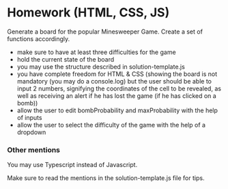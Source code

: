# Homework (HTML, CSS, JS)

Generate a board for the popular Minesweeper Game. Create a set of functions accordingly.

* make sure to have at least three difficulties for the game
* hold the current state of the board
* you may use the structure described in solution-template.js
* you have complete freedom for HTML & CSS (showing the board is not mandatory (you may do a console.log) but the user should be able to input 2 numbers, signifying the coordinates of the cell to be revealed, as well as receiving an alert if he has lost the game (if he has clicked on a bomb))
* allow the user to edit bombProbability and maxProbability with the help of inputs
* allow the user to select the difficulty of the game with the help of a dropdown

### Other mentions

You may use Typescript instead of Javascript.

Make sure to read the mentions in the solution-template.js file for tips.
